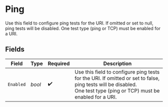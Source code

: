 # Ping

  Use this field to configure ping tests for the URI. If omitted or set to null, ping tests will be disabled.
  One test type (ping or TCP) must be enabled for a URI.


## Fields

| Field                                                                                                                                                               | Type                                                                                                                                                                | Required                                                                                                                                                            | Description                                                                                                                                                         |
| ------------------------------------------------------------------------------------------------------------------------------------------------------------------- | ------------------------------------------------------------------------------------------------------------------------------------------------------------------- | ------------------------------------------------------------------------------------------------------------------------------------------------------------------- | ------------------------------------------------------------------------------------------------------------------------------------------------------------------- |
| `Enabled`                                                                                                                                                           | *bool*                                                                                                                                                              | :heavy_check_mark:                                                                                                                                                  | Use this field to configure ping tests for the URI. If omitted or set to false, ping tests will be disabled.<br/>One test type (ping or TCP) must be enabled for a URI. |